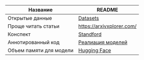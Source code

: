 

| Название | README |
| ------ | ------ |
| Открытые данные | [Datasets](https://github.com/abnegantes/open-russian-data) |
| Проще читать статьи | https://arxivxplorer.com/ |
| Конспект  | [Standford](https://stanford.edu/~shervine/teaching/cs-229/cheatsheet-supervised-learning#introduction) |
| Аннотированный код |[Реалиация моделей](https://nn.labml.ai/)|
|Объем памяти для модели|[Hugging Face](https://huggingface.co/spaces/hf-accelerate/model-memory-usage)|
